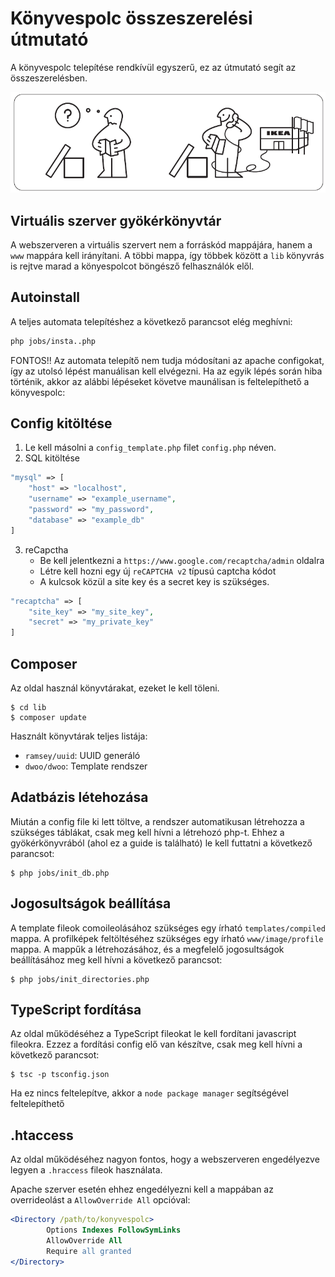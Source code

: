 [ikea_img]: www/img/ikea.png
# Könyvespolc összeszerelési útmutató

A könyvespolc telepítése rendkívül egyszerű, ez az útmutató segít az összeszerelésben.

![alt text][ikea_img]

## Virtuális szerver gyökérkönyvtár

A webszerveren a virtuális szervert nem a forráskód mappájára, hanem a `www` mappára kell irányítani. A többi mappa, így többek között a `lib` könyvrás is rejtve marad a könyespolcot böngésző felhasználók elől.

## Autoinstall

A teljes automata telepítéshez a következő parancsot elég meghívni:
```bash
php jobs/insta..php
```
FONTOS!! Az automata telepítő nem tudja módosítani az apache configokat, így az utolsó lépést manuálisan kell elvégezni.
Ha az egyik lépés során hiba történik, akkor az alábbi lépéseket követve maunálisan is feltelepíthető a könyvespolc:

## Config kitöltése
1. Le kell másolni a `config_template.php` filet `config.php` néven.
2. SQL kitöltése
```php
"mysql" => [
    "host" => "localhost",
    "username" => "example_username",
    "password" => "my_password",
    "database" => "example_db"
]
```
3. reCapctha
    * Be kell jelentkezni a `https://www.google.com/recaptcha/admin` oldalra
    * Létre kell hozni egy új `reCAPTCHA v2` típusú captcha kódot
    * A kulcsok közül a site key és a secret key is szükséges.
```php
"recaptcha" => [
    "site_key" => "my_site_key",
    "secret" => "my_private_key"
]
```

## Composer
Az oldal használ könyvtárakat, ezeket le kell töleni.
```shell
$ cd lib
$ composer update
```
Használt könyvtárak teljes listája:
* `ramsey/uuid`: UUID generáló
* `dwoo/dwoo`: Template rendszer

## Adatbázis létehozása
Miután a config file ki lett töltve, a rendszer automatikusan létrehozza a szükséges táblákat, csak meg kell hívni a létrehozó php-t.
Ehhez a gyökérkönyvrából (ahol ez a guide is található) le kell futtatni a következő parancsot:
```shell
$ php jobs/init_db.php
```

## Jogosultságok beállítása
A template fileok comoileolásához szükséges egy írható `templates/compiled` mappa.
A profilképek feltöltéséhez szükséges egy írható `www/image/profile` mappa.
A mappűk a létrehozásához, és a megfelelő jogosultságok beállításához meg kell hívni a következő parancsot:
```shell
$ php jobs/init_directories.php
```

## TypeScript fordítása
Az oldal működéséhez a TypeScript fileokat le kell fordítani javascript fileokra.
Ezzez a fordítási config elő van készítve, csak meg kell hívni a következő parancsot:
```shell
$ tsc -p tsconfig.json
```
Ha ez nincs feltelepítve, akkor a `node package manager` segítségével feltelepíthető

## .htaccess
Az oldal működéséhez nagyon fontos, hogy a webszerveren engedélyezve legyen a `.hraccess` fileok használata.

Apache szerver esetén ehhez engedélyezni kell a mappában az overrideolást a `AllowOverride All` opcióval:
```apache
<Directory /path/to/konyvespolc>
        Options Indexes FollowSymLinks
        AllowOverride All
        Require all granted
</Directory>
```